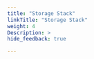```yaml
---
title: "Storage Stack"
linkTitle: "Storage Stack"
weight: 4
Description: >
hide_feedback: true

---
```

